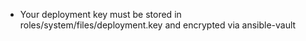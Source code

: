 - Your deployment key must be stored in roles/system/files/deployment.key and encrypted via ansible-vault
